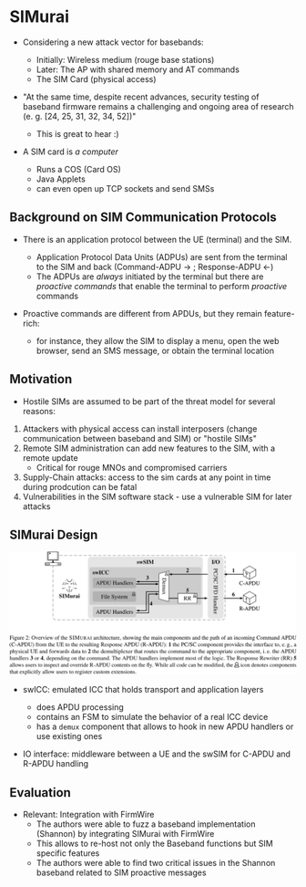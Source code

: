 # SIMurai

- Considering a new attack vector for basebands:
    - Initially: Wireless medium (rouge base stations)
    - Later: The AP with shared memory and AT commands
    - The SIM Card (physical access)

- "At the same time, despite recent advances, security testing of baseband firmware remains a challenging and ongoing area of research (e. g. [24, 25, 31, 32, 34, 52])"
    - This is great to hear :)

- A SIM card is *a computer*
    - Runs a COS (Card OS)
    - Java Applets
    - can even open up TCP sockets and send SMSs

## Background on SIM Communication Protocols

- There is an application protocol between the UE (terminal) and the SIM.
    - Application Protocol Data Units (ADPUs) are sent from the terminal to the SIM and back (Command-ADPU -> ; Response-ADPU <-)
    - The ADPUs are *always* initiated by the terminal but there are *proactive commands* that enable the terminal to perform *proactive* commands

- Proactive commands are different from APDUs, but they remain feature-rich: 
    - for instance, they allow the SIM to display a menu, open the web browser, send an SMS message, or obtain the terminal location 


## Motivation

- Hostile SIMs are assumed to be part of the threat model for several reasons:

1. Attackers with physical access can install interposers (change communication between baseband and SIM) or "hostile SIMs"
2. Remote SIM administration can add new features to the SIM, with a remote update
    - Critical for rouge MNOs and compromised carriers
3. Supply-Chain attacks: access to the sim cards at any point in time during prodcution can be fatal
4. Vulnerabilities in the SIM software stack - use a vulnerable SIM for later attacks


## SIMurai Design

![Architecture of SIMuari: swICC (emulated ICC), swSIM (swICC driver and SIM API), IO interface (for PCs and UEs)](../../../assets/simurai/architecture.png)

- swICC: emulated ICC that holds transport and application layers
    - does APDU processing
    - contains an FSM to simulate the behavior of a real ICC device 
    - has a `demux` component that allows to hook in new APDU handlers or use existing ones

- IO interface: middleware between a UE and the swSIM for C-APDU and R-APDU handling

## Evaluation

- Relevant: Integration with FirmWire
    - The authors were able to fuzz a baseband implementation (Shannon) by integrating SIMurai with FirmWire
    - This allows to re-host not only the Baseband functions but SIM specific features
    - The authors were able to find two critical issues in the Shannon baseband related to SIM proactive messages
